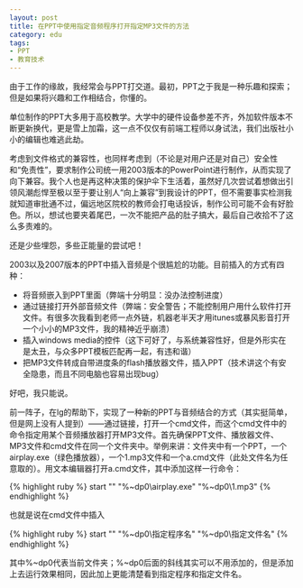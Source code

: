 ```yaml
---
layout: post
title: 在PPT中使用指定音频程序打开指定MP3文件的方法
category: edu
tags:
- PPT
- 教育技术
---
```

由于工作的缘故，我经常会与PPT打交道。最初，PPT之于我是一种乐趣和探索；但是如果将兴趣和工作相结合，你懂的。
<!--more-->
单位制作的PPT大多用于高校教学。大学中的硬件设备参差不齐，外加软件版本不断更新换代，更是雪上加霜，这一点不仅仅有前端工程师以身试法，我们出版社小小的编辑也难逃此劫。

考虑到文件格式的兼容性，也同样考虑到（不论是对用户还是对自己）安全性和“免责性”，要求制作公司统一用2003版本的PowerPoint进行制作，从而实现了向下兼容。我个人也是再这种决策的保护伞下生活着，虽然好几次尝试着想做出引领风潮彪悍至极以至于要让别人“向上兼容”到我设计的PPT，但不需要事实检测我就知道审批通不过，偏远地区院校的教师会打电话投诉，制作公司可能不会有好脸色。所以，想试也要夹着尾巴，一次不能把产品的肚子搞大，最后自己收拾不了这么多责难的。

还是少些埋怨，多些正能量的尝试吧！

2003以及2007版本的PPT中插入音频是个很尴尬的功能。目前插入的方式有四种：

- 将音频嵌入到PPT里面（弊端十分明显：没办法控制进度）
- 通过链接打开外部音频文件（弊端：安全警告；不能控制用户用什么软件打开文件。有很多次我看到老师一点外链，机器老半天才用itunes或暴风影音打开一个小小的MP3文件，我的精神近乎崩溃）
- 插入windows media的控件（这下可好了，与系统兼容性好，但是外形实在是太丑，与众多PPT模板匹配再一起，有违和谐）
- 把MP3文件转成自带进度条的flash播放器文件，插入PPT（技术讲这个有安全隐患，而且不同电脑也容易出现bug）

好吧，我只能说。

前一阵子，在lg的帮助下，实现了一种新的PPT与音频结合的方式（其实挺简单，但是网上没有人提到）——通过链接，打开一个cmd文件，而这个cmd文件中的命令指定用某个音频播放器打开MP3文件。首先确保PPT文件、播放器文件、MP3文件和cmd文件在同一个文件夹中。举例来讲：文件夹中有一个PPT，一个airplay.exe（绿色播放器），一个1.mp3文件和一个a.cmd文件（此处文件名为任意取的）。用文本编辑器打开a.cmd文件，其中添加这样一行命令：

{% highlight  ruby %}
start "" "%~dp0\airplay.exe" "%~dp0\1.mp3"
{% endhighlight  %}

也就是说在cmd文件中插入

{% highlight  ruby %}
start "" "%~dp0\指定程序名" "%~dp0\指定文件名"
{% endhighlight  %}

其中%~dp0代表当前文件夹；%~dp0后面的斜线其实可以不用添加的，但是添加上去运行效果相同，因此加上更能清楚看到指定程序和指定文件名。
